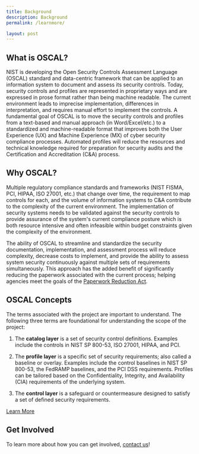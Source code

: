 ```yaml
---
title: Background
description: Background
permalink: /learnmore/

layout: post
---
```


## What is OSCAL?

NIST is developing the Open Security Controls Assessment Language (OSCAL) standard and data-centric framework that can be applied to an information system to document and assess its security controls. Today, security controls and profiles are represented in proprietary ways and are expressed in prose format rather than being machine readable. The current environment leads to imprecise implementation, differences in interpretation, and requires manual effort to implement the controls. A fundamental goal of OSCAL is to move the security controls and profiles from a text-based and manual approach (in Word/Excel/etc.) to a standardized and machine-readable format that improves both the User Experience (UX) and Machine Experience (MX) of cyber security compliance processes. Automated profiles will reduce the resources and technical knowledge required for preparation for security audits and the Certification and Accreditation (C&A) process.

## Why OSCAL?

Multiple regulatory compliance standards and frameworks (NIST FISMA, PCI, HIPAA, ISO 27001, etc.) that change over time, the requirement to map controls for each, and the volume of information systems to C&A contribute to the complexity of the current environment. The implementation of security systems needs to be validated against the security controls to provide assurance of the system's current compliance posture which is both resource intensive and often infeasible within budget constraints given the complexity of the environment.

The ability of OSCAL to streamline and standardize the security documentation, implementation, and assessment process will reduce complexity, decrease costs to implement, and provide the ability to assess system security continuously against multiple sets of requirements simultaneously. This approach has the added benefit of significantly reducing the paperwork associated with the current process; helping agencies meet the goals of the [Paperwork Reduction Act](https://en.wikipedia.org/wiki/Paperwork_Reduction_Act).

## OSCAL Concepts

The terms associated with the project are important to understand. The following three terms are foundational for understanding the scope of the project:

1. The **catalog layer** is a set of security control definitions. Examples include the controls in NIST SP 800-53, ISO 27001, HIPAA, and PCI.

2. The **profile layer** is a specific set of security requirements; also called a baseline or overlay. Examples include the control baselines in NIST SP 800-53, the FedRAMP baselines, and the PCI DSS requirements.  Profiles can be tailored based on the Confidentiality, Integrity, and Availability (CIA) requirements of the underlying system.

3. The **control layer** is a safeguard or countermeasure designed to satisfy a set of defined security requirements. 

[Learn More](/docs/)

## Get Involved 

To learn more about how you can get involved, [contact us](contact)!
